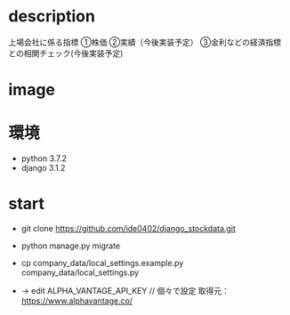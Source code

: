 # description
上場会社に係る指標
①株価
②実績（今後実装予定）
③金利などの経済指標との相関チェック(今後実装予定)

# image
<!-- <img src="./image.gif" width="500px"> -->

# 環境
- python 3.7.2
- django 3.1.2

# start
- git clone https://github.com/ide0402/django_stockdata.git

- python manage.py migrate
- cp company_data/local_settings.example.py company_data/local_settings.py
- -> edit ALPHA_VANTAGE_API_KEY         // 個々で設定
       取得元：https://www.alphavantage.co/
